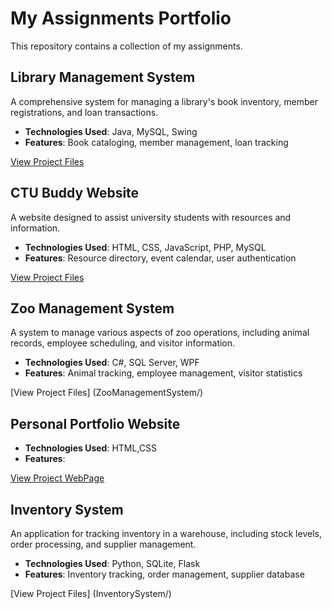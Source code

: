 # My Assignments Portfolio
This repository contains a collection of my assignments.

## Library Management System
A comprehensive system for managing a library's book inventory, member registrations, and loan transactions.
- **Technologies Used**: Java, MySQL, Swing
- **Features**: Book cataloging, member management, loan tracking

[View Project Files](LibraryManagementSystem/)

## CTU Buddy Website
A website designed to assist university students with resources and information.
- **Technologies Used**: HTML, CSS, JavaScript, PHP, MySQL
- **Features**: Resource directory, event calendar, user authentication

[View Project Files](CTU-Buddy/)

## Zoo Management System
A system to manage various aspects of zoo operations, including animal records, employee scheduling, and visitor information.
- **Technologies Used**: C#, SQL Server, WPF
- **Features**: Animal tracking, employee management, visitor statistics

[View Project Files] (ZooManagementSystem/)

## Personal Portfolio Website

- **Technologies Used**: HTML,CSS
- **Features**:
  
<a href= "http://simone-portfolio.infinityfreeapp.com/?i=1" target= "_blank" > View Project WebPage</a>

## Inventory System
An application for tracking inventory in a warehouse, including stock levels, order processing, and supplier management.
- **Technologies Used**: Python, SQLite, Flask
- **Features**: Inventory tracking, order management, supplier database

[View Project Files] (InventorySystem/)
